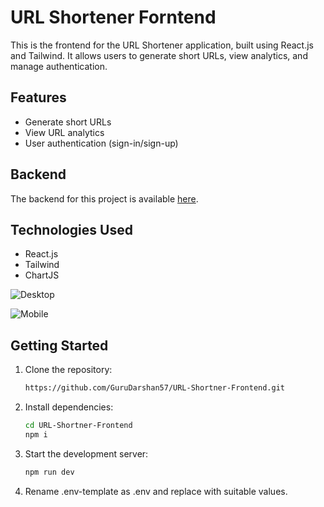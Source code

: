 # URL Shortener Forntend

This is the frontend for the URL Shortener application, built using React.js and Tailwind. It allows users to generate short URLs, view analytics, and manage authentication.

## Features

- Generate short URLs
- View URL analytics
- User authentication (sign-in/sign-up)

## Backend

The backend for this project is available [here](https://github.com/GuruDarshan57/URL-Shortner-Backend).

## Technologies Used

- React.js
- Tailwind
- ChartJS


![Desktop](https://github.com/user-attachments/assets/95e0d436-ac0c-4b61-a9de-707997b5c73c)

![Mobile](https://github.com/user-attachments/assets/2318bcab-d5f3-49a8-8e77-9df1f6478021)


## Getting Started

1. Clone the repository:
    ```bash
    https://github.com/GuruDarshan57/URL-Shortner-Frontend.git
    ```
2. Install dependencies:
    ```bash
    cd URL-Shortner-Frontend
    npm i
    ```
3. Start the development server:
    ```bash
    npm run dev
    ```
4. Rename .env-template as .env and replace with suitable values.
